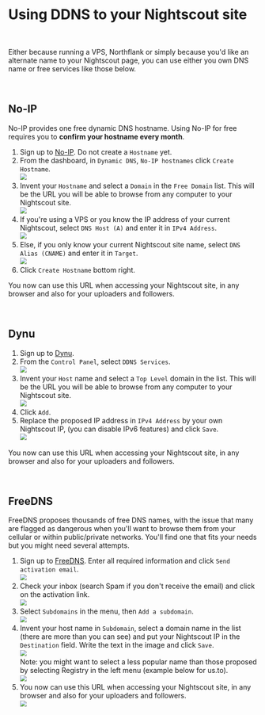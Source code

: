 # Using DDNS to your Nightscout site

</br>

Either because running a VPS, Northflank or simply because you'd like an alternate name to your Nightscout page, you can use either you own DNS name or free services like those below.

</br>

## No-IP

No-IP provides one free dynamic DNS hostname. Using No-IP for free requires you to **confirm your hostname every month**.

1. Sign up to [No-IP](https://www.noip.com/sign-up). Do not create a `Hostname` yet.
2. From the dashboard, in `Dynamic DNS`, `No-IP hostnames` click `Create Hostname`.  
   <img src="../img/DNS01.png" style="zoom:80%;" >
3. Invent your `Hostname` and select a `Domain` in the `Free Domain` list. This will be the URL you will be able to browse from any computer to your Nightscout site.  
   <img src="../img/DNS02.png" style="zoom:80%;" >
4. If you're using a VPS or you know the IP address of your current Nightscout, select `DNS Host (A)` and enter it in `IPv4 Address`.  
   <img src="../img/DNS03.png" style="zoom:80%;" >
5. Else, if you only know your current Nightscout site name, select `DNS Alias (CNAME)` and enter it in `Target`.  
   <img src="../img/DNS04.png" style="zoom:80%;" >
6. Click `Create Hostname` bottom right.

You now can use this URL when accessing your Nightscout site, in any browser and also for your uploaders and followers.

</br>

## Dynu

1. Sign up to [Dynu](https://www.dynu.com/en-US/ControlPanel/CreateAccount).
2. From the `Control Panel`, select `DDNS Services`.  
   <img src="../img/DNS05.png" style="zoom:80%;" >
3. Invent your `Host` name and select a `Top Level` domain in the list. This will be the URL you will be able to browse from any computer to your Nightscout site.  
   <img src="../img/DNS06.png" style="zoom:80%;" >
4. Click `Add`.
5. Replace the proposed IP address in `IPv4 Address` by your own Nightscout IP, (you can disable IPv6 features) and click `Save`.  
   <img src="../img/DNS07.png" style="zoom:80%;" >

You now can use this URL when accessing your Nightscout site, in any browser and also for your uploaders and followers.

</br>

## FreeDNS

FreeDNS proposes thousands of free DNS names, with the issue that many are flagged as dangerous when you'll want to browse them from your cellular or within public/private networks. You'll find one that fits your needs but you might need several attempts.

1. Sign up to [FreeDNS](https://freedns.afraid.org/signup/?plan=starter). Enter all required information and click `Send activation email`.  
   <img src="../img/DNS08.png" style="zoom:80%;" >
2. Check your inbox (search Spam if you don't receive the email) and click on the activation link.  
   <img src="../img/DNS09.png" style="zoom:80%;" >
3. Select `Subdomains` in the menu, then `Add a subdomain`.  
   <img src="../img/DNS10.png" style="zoom:80%;" >
4. Invent your host name in `Subdomain`, select a domain name in the list (there are more than you can see) and put your Nightscout IP in the `Destination` field. Write the text in the image and click `Save`.  
   <img src="../img/DNS11.png" style="zoom:80%;" >  
   Note: you might want to select a less popular name than those proposed by selecting Registry in the left menu (example below for us.to).  
   <img src="../img/DNS12.png" style="zoom:80%;" > 
5. You now can use this URL when accessing your Nightscout site, in any browser and also for your uploaders and followers.  
   <img src="../img/DNS13.png" style="zoom:80%;" > 

</br>